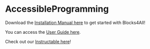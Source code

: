 # AccessibleProgramming


Download the [Installation Manual here](https://github.com/CSE482win2018/AccessibleProgramming/blob/master/Installation%20Manual.pdf) to get started with Blocks4All!

You can access the [User Guide here](https://github.com/CSE482win2018/AccessibleProgramming/blob/master/User%20Guide.pdf).

Check out our [Instructable here](http://www.instructables.com/id/Accessible-Programming-Blocks4All/)!
